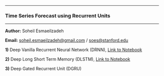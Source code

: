 
-------------
### Time Series Forecast using Recurrent Units
-------------
__Author:__ Soheil Esmaeilzadeh

__Email:__ soheil.esmaeilzadeh@gmail.com / soes@stanford.edu

__1)__ Deep Vanilla Recurrent Neural Network (DRNN), [Link to Notebook](./Deep_Recurrent_Neural_Network/Code1.ipynb)

__2)__ Deep Long Short Term Memory (DLSTM), [Link to Notebook](./Deep_Long_Short_Term_Memory/Code2.ipynb)

__3)__ Deep Gated Recurrent Unit (DGRU)
        

